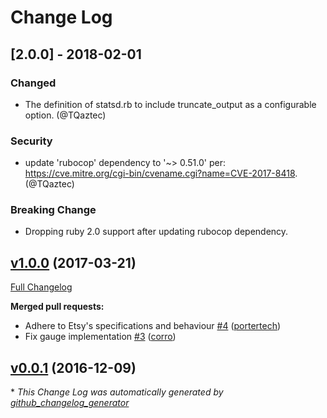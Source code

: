 # Change Log

## [2.0.0] - 2018-02-01
### Changed
- The definition of statsd.rb to include truncate_output as a configurable option.
(@TQaztec)

### Security
- update 'rubocop' dependency to '~> 0.51.0' per:
https://cve.mitre.org/cgi-bin/cvename.cgi?name=CVE-2017-8418.
(@TQaztec)

### Breaking Change
- Dropping ruby 2.0 support after updating rubocop dependency.

## [v1.0.0](https://github.com/sensu-extensions/sensu-extensions-statsd/tree/v1.0.0) (2017-03-21)
[Full Changelog](https://github.com/sensu-extensions/sensu-extensions-statsd/compare/v0.0.1...v1.0.0)

**Merged pull requests:**

- Adhere to Etsy's specifications and behaviour [\#4](https://github.com/sensu-extensions/sensu-extensions-statsd/pull/4) ([portertech](https://github.com/portertech))
- Fix gauge implementation [\#3](https://github.com/sensu-extensions/sensu-extensions-statsd/pull/3) ([corro](https://github.com/corro))

## [v0.0.1](https://github.com/sensu-extensions/sensu-extensions-statsd/tree/v0.0.1) (2016-12-09)


\* *This Change Log was automatically generated by [github_changelog_generator](https://github.com/skywinder/Github-Changelog-Generator)*
